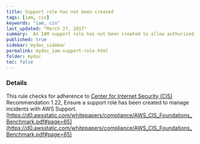 ```yaml
---
title: Support role has not been created
tags: [iam, cis]
keywords: "iam, cis"
last_updated: “March 27, 2017"
summary:  An IAM support role has not been created to allow authorized users to manage incidents with AWS Support
published: true
sidebar: mydoc_sidebar
permalink: mydoc_iam-support-role.html
folder: mydoc
toc: false
---
```


### Details  
This rule checks for adherence to [Center for Internet Security (CIS)](https://www.cisecurity.org/) Recommendation 1.22, Ensure a support role has been created to manage incidents with AWS Support. [https://d0.awsstatic.com/whitepapers/compliance/AWS_CIS_Foundations_Benchmark.pdf#page=65](https://d0.awsstatic.com/whitepapers/compliance/AWS_CIS_Foundations_Benchmark.pdf#page=65) 
